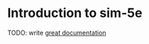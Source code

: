 # Introduction to sim-5e

TODO: write [great documentation](http://jacobian.org/writing/what-to-write/)
